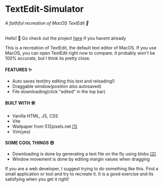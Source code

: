 # TextEdit-Simulator
###### A faithful recreation of MacOS TextEdit 📄

Hello! 👋 Go check out the project [here](https://nalinplad.github.io/TextEdit-Simulator/) if you havent already

This is a recreation of TextEdit, the default text editor of MacOS. If you use MacOS, you can open TextEdit right now to compare. It probably won't be 100% accurate, but I think its pretty close.

#### FEATURES ✨
  - Auto saves text(try editing this text and reloading!)
  - Draggable window(position also autosaved)
  - File downloading(click "edited" in the top bar)

#### BUILT WITH 🛠️
  - Vanilla HTML, JS, CSS
  - Vite
  - Wallpaper from 512pixels.net [[1]](https://512pixels.net/downloads/macos-wallpapers-thumbs/)
  - Vim(yes)

#### SOME COOL THINGS 😎
  - Downloading is done by generating a text file on the fly using blobs [[2]](https://stackoverflow.com/a/19328891)
  - Window movement is done by editing margin values when dragging

If you are a web developer, I suggest trying to do something like this. Find a small application or tool and try to recreate it. It is a good exercise and its satisfying when you get it right!
